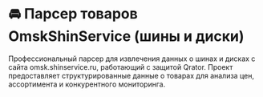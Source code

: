 # 🚘 Парсер товаров OmskShinService (шины и диски)

Профессиональный парсер для извлечения данных о шинах и дисках с сайта omsk.shinservice.ru, работающий с защитой Qrator. Проект предоставляет структурированные данные о товарах для анализа цен, ассортимента и конкурентного мониторинга.
